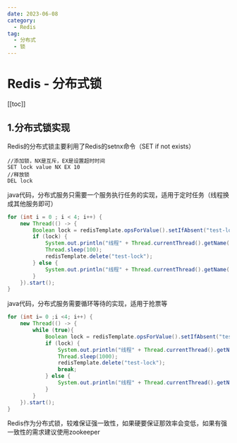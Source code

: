 ```yaml
---
date: 2023-06-08
category:
  - Redis
tag:
  - 分布式
  - 锁
---
```


# Redis - 分布式锁

[[toc]]

## 1.分布式锁实现

Redis的分布式锁主要利用了Redis的setnx命令（SET if not exists）
```shell
//添加锁，NX是互斥，EX是设置超时时间
SET lock value NX EX 10
//释放锁
DEL lock
```

java代码，分布式服务只需要一个服务执行任务的实现，适用于定时任务（线程换成其他服务即可）
```java
for (int i = 0 ; i < 4; i++) {
    new Thread(() -> {
        Boolean lock = redisTemplate.opsForValue().setIfAbsent("test-lock", "1", 5, TimeUnit.SECONDS);
        if (lock) {
            System.out.println("线程" + Thread.currentThread().getName() + "获得锁，开始执行业务");
            Thread.sleep(100);
            redisTemplate.delete("test-lock");
        } else {
            System.out.println("线程" + Thread.currentThread().getName() + "未获得锁");
        }
    }).start();
}
```

java代码，分布式服务需要循环等待的实现，适用于抢票等
```java
for (int i= 0 ;i <4; i++) {
    new Thread(() -> {
        while (true){
            Boolean lock = redisTemplate.opsForValue().setIfAbsent("test-lock", "1", 5, TimeUnit.SECONDS);
            if (lock) {
                System.out.println("线程" + Thread.currentThread().getName() + "获得锁，开始执行业务");
                Thread.sleep(1000);
                redisTemplate.delete("test-lock");
                break;
            } else {
                System.out.println("线程" + Thread.currentThread().getName() + "未获得锁");
            }
        }
    }).start();
}
```
Redis作为分布式锁，较难保证强一致性，如果硬要保证那效率会变低，如果有强一致性的需求建议使用zookeeper
